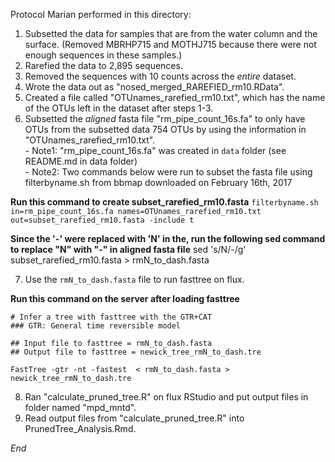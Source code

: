 Protocol Marian performed in this directory:

1. Subsetted the data for samples that are from the water column and the surface. (Removed MBRHP715 and MOTHJ715 because there were not enough sequences in these samples.)  
2. Rarefied the data to 2,895 sequences.  
3. Removed the sequences with 10 counts across the *entire* dataset.  
4. Wrote the data out as "nosed_merged_RAREFIED_rm10.RData".  
5. Created a file called "OTUnames_rarefied_rm10.txt", which has the name of the OTUs left in the dataset after steps 1-3.  
6. Subsetted the *aligned* fasta file "rm_pipe_count_16s.fa" to only have OTUs from the subsetted data 754 OTUs by using the information in "OTUnames_rarefied_rm10.txt".  
		- Note1: "rm_pipe_count_16s.fa" was created in `data` folder (see README.md in data folder)  
		- Note2: Two commands below were run to subset the fasta file using filterbyname.sh from bbmap downloaded on February 16th, 2017  

**Run this command to create subset_rarefied_rm10.fasta**
`filterbyname.sh in=rm_pipe_count_16s.fa names=OTUnames_rarefied_rm10.txt out=subset_rarefied_rm10.fasta -include t` 

**Since the '-' were replaced with 'N' in the, run the following sed command to replace "N" with "-" in aligned fasta file**
sed 's/N/-/g' subset_rarefied_rm10.fasta > rmN_to_dash.fasta

7. Use the `rmN_to_dash.fasta` file to run fasttree on flux.  

**Run this command on the server after loading fasttree**
```
# Infer a tree with fasttree with the GTR+CAT 
### GTR: General time reversible model 

## Input file to fasttree = rmN_to_dash.fasta
## Output file to fasttree = newick_tree_rmN_to_dash.tre 

FastTree -gtr -nt -fastest  < rmN_to_dash.fasta > newick_tree_rmN_to_dash.tre
```

8. Ran "calculate_pruned_tree.R" on flux RStudio and put output files in folder named "mpd_mntd".  
9. Read output files from "calculate_pruned_tree.R" into PrunedTree_Analysis.Rmd.  


*End*
